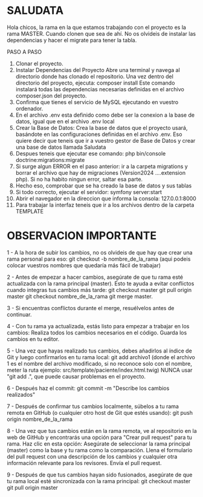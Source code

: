 # SALUDATA

Hola chicos, la rama en la que estamos trabajando con el proyecto es la rama MASTER. Cuando clonen que sea de ahí.
No os olvideis de instalar las dependencias y hacer el migrate para tener la tabla.

PASO A PASO
1. Clonar el proyecto.
2. Instalar Dependencias del Proyecto
   Abre una terminal y navega al directorio donde has clonado el repositorio. Una vez dentro del directorio del proyecto, ejecuta:
   composer install
	 Este comando instalará todas las dependencias necesarias definidas en el archivo composer.json del proyecto.
3. Confirma que tienes el servicio de MySQL ejecutando en vuestro ordenador.
4. En el archivo .env esta definido como debe ser la conexion a la base de datos, igual que en el archivo .env local
5. Crear la Base de Datos: Crea la base de datos que el proyecto usará, basándote en las configuraciones definidas en el archivo .env.
   Eso quiere decir que teneis que ir a vuestro gestor de Base de Datos y crear una base de datos llamada Saludata
6. Despues teneis que ejecutar ese comando: php bin/console doctrine:migrations:migrate
7. Si surge algun ERROR en el paso anterior: ir a la carpeta migrations y borrar el archivo que hay de migraciones (Version2024 ....extension php). Si no ha habito ningun error, saltar esa parte.
8. Hecho eso, comprobar que se ha creado la base de datos y sus tablas
9. Si todo correcto, ejecutar el servidor: symfony server:start
10. Abrir el navegador en la direccion que informa la consola: 127.0.0.1:8000
11. Para trabajar la interfaz teneis que ir a los archivos dentro de la carpeta TEMPLATE

# OBSERVACION IMPORTANTE

1 - A la hora de subir los cambios, no os olvideis de que hay que crear una rama personal para eso:
	git checkout -b nombre_de_la_rama (aqui podeis colocar vuestros nombres que quedaría más fácil de trabajar)

2 - Antes de empezar a hacer cambios, asegúrate de que tu rama esté actualizada con la rama principal (master). Esto te ayuda a evitar conflictos cuando integras tus cambios más tarde:
	git checkout master
	git pull origin master
	git checkout nombre_de_la_rama
	git merge master.
 
 3 - Si encuentras conflictos durante el merge, resuélvelos antes de continuar.
 
 4 - Con tu rama ya actualizada, estás listo para empezar a trabajar en los cambios:
    Realiza todos los cambios necesarios en el código.
    Guarda los cambios en tu editor.

5 - Una vez que hayas realizado tus cambios, debes añadirlos al índice de Git y luego confirmarlos en tu rama local:
	git add archivo1 (donde el archivo 1 es el nombre del archivo modificado, si no reconoce solo con el nombre, meter la ruta ejemplo: src/template/paciente/index.html.twig)
NUNCA usar "git add .", que puede causar problemas en el proyecto.

6 - Después haz el commit:
	git commit -m "Describe los cambios realizados"

7 - Después de confirmar tus cambios localmente, súbelos a tu rama remota en GitHub (o cualquier otro host de Git que estés usando):
	git push origin nombre_de_la_rama

8 - Una vez que tus cambios están en la rama remota, ve al repositorio en la web de GitHub y encontrarás una opción para "Crear pull request" para tu rama. Haz clic en esta opción:
    Asegúrate de seleccionar la rama principal (master) como la base y tu rama como la comparación.
    Llena el formulario del pull request con una descripción de los cambios y cualquier otra información relevante para los revisores.
    Envía el pull request.

9 - Después de que tus cambios hayan sido fusionados, asegúrate de que tu rama local esté sincronizada con la rama principal:
	git checkout master
	git pull origin master
